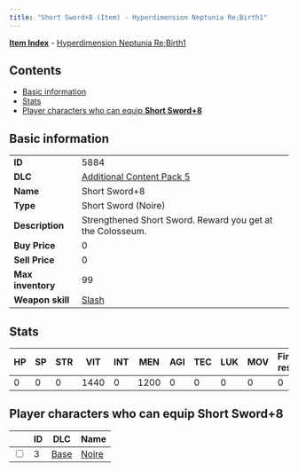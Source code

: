 ```yaml
---
title: "Short Sword+8 (Item) - Hyperdimension Neptunia Re;Birth1"
---
```


[**Item Index**](/neptunia/rb1/item/index.html) - [Hyperdimension Neptunia Re;Birth1](/neptunia/rb1)

## Contents

- [Basic information](#basic-information)
- [Stats](#stats)
- [Player characters who can equip **Short Sword+8**](#player-characters-who-can-equip-short-sword-8)

## Basic information

|   |   |
| -- | -- |
| **ID** | 5884 |
| **DLC** | [Additional Content Pack 5](/neptunia/rb1/dlc/14-pack5.html) |
| **Name** | Short Sword+8 |
| **Type** | Short Sword (Noire) |
| **Description** | Strengthened Short Sword. Reward you get at the Colosseum. |
| **Buy Price** | 0 |
| **Sell Price** | 0 |
| **Max inventory** | 99 |
| **Weapon skill** | [Slash](/neptunia/rb1/skill/1-402-slash.html) |

## Stats

| HP | SP | STR | VIT | INT | MEN | AGI | TEC | LUK | MOV | Fire res. | Ice res. | Wind res. | Lightning res. |
| -- | -- | --- | --- | --- | --- | --- | --- | --- | --- | --------- | -------- | --------- | -------------- |
| 0 | 0 | 0 | 1440 | 0 | 1200 | 0 | 0 | 0 | 0 | 0 | 0 | 0 | 0 |

## Player characters who can equip **Short Sword+8**

|    | ID | DLC | Name |
| -- | -- | --- | ---- |
| <input type="checkbox" id="rb1-player-1-3" class="trackbox" /> | 3 | [Base](/neptunia/rb1/dlc/1-base.html) | [Noire](/neptunia/rb1/player/1-3-noire.html) |